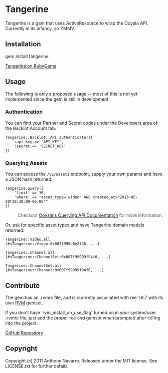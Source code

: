 # Tangerine

Tangerine is a gem that uses ActiveResource to wrap the Ooyala API. Currently in its infancy, so YMMV.

## Installation

  gem install tangerine

[Tangerine on RubyGems](http://rubygems.org/gems/tangerine)

## Usage

The following is only a proposed usage -- most of this is not yet implemented since the gem is still in development:

### Authentication

You can find your Partner and Secret codes under the Developers area of the Backlot Account tab.

	Tangerine::Backlot::API.authenticate!({
		:api_key => 'API_KEY',
		:secret => 'SECRET_KEY'
	})

### Querying Assets

You can access the `/v2/assets` endpoint, supply your own params and have a JSON hash returned:

	Tangerine.query({
		'limit' => 16,
		'where' => "asset_type='video' AND created_at>'2013-05-20T10:30:09-06:00'"
	})


> Checkout [Ooyala's Querying API Documentation](http://support.ooyala.com/developers/documentation/api/query.html) for more information.
	
Or, ask for specific asset types and have Tangerine domain models returned.

	Tangerine::Video.all
	[#<Tangerine::Video:0x007f999e0e2f38, ...]

	Tangerine::Channel.all
	[#<Tangerine::ChannelSet:0x007f99999f94f0, ...]

	Tangerine::ChannelSet.all
	[#<Tangerine::Channel:0x007f99999f94f0, ...]


## Contribute

The gem has an .rvmrc file, and is currently associated with ree 1.8.7 with its own [RVM](http://rvm.beginrescueend.com/) gemset.

If you don't have 'rvm_install_on_use_flag' turned on in your system/user .rvmrc file, just add the proper ree and gemset when prompted after cd'ing into the project.

[GitHub Repository](http://github.com/factorylabs/tangerine/tree/master)

## Copyright

Copyright (c) 2011 Anthony Navarre. Released under the MIT license. See LICENSE.txt for
further details.


